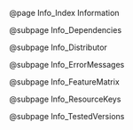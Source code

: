 @page Info_Index Information

@subpage Info_Dependencies

@subpage Info_Distributor

@subpage Info_ErrorMessages

@subpage Info_FeatureMatrix

@subpage Info_ResourceKeys

@subpage Info_TestedVersions
